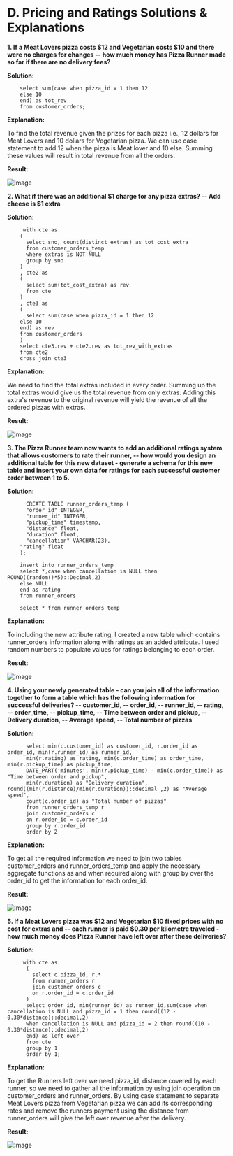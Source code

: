 # D.  Pricing and Ratings Solutions & Explanations
<b> 1. If a Meat Lovers pizza costs $12 and Vegetarian costs $10 and there were no charges for changes 
-- how much money has Pizza Runner made so far if there are no delivery fees?</b>
  
  <b> Solution:</b>
        
        select sum(case when pizza_id = 1 then 12
        else 10
        end) as tot_rev
        from customer_orders;
  <b> Explanation: </b>
  
  To find the total revenue given the prizes for each pizza i.e., 12 dollars for Meat Lovers and 10 dollars for Vegetarian pizza. We can use case statement to add 12 when the pizza is Meat lover and 10 else. Summing these values will result in total revenue from all the orders.
  
  <b> Result: </b>
  
  ![image](https://github.com/KavetiShivanjali/8-Week-SQL-Challenge-Data-with-Danny/assets/30626886/d02306cc-0244-425f-8177-df83e8b235b7)

  
 <b> 2.  What if there was an additional $1 charge for any pizza extras?
--   Add cheese is $1 extra</b>
  
  <b> Solution:</b>
         
         
         with cte as 
        (
          select sno, count(distinct extras) as tot_cost_extra
          from customer_orders_temp
          where extras is NOT NULL
          group by sno
        )
        , cte2 as
        (
          select sum(tot_cost_extra) as rev
          from cte
        )
        , cte3 as
        (
          select sum(case when pizza_id = 1 then 12
        else 10
        end) as rev
        from customer_orders
        )
        select cte3.rev + cte2.rev as tot_rev_with_extras
        from cte2
        cross join cte3
  <b> Explanation: </b>
  
  We need to find the total extras included in every order. Summing up the total extras would give us the total revenue from only extras. Adding this extra's revenue to the original revenue will yield the revenue of all the ordered pizzas with extras.
  
  <b> Result: </b>
  
  ![image](https://github.com/KavetiShivanjali/8-Week-SQL-Challenge-Data-with-Danny/assets/30626886/05829673-d9d3-45d6-89f1-dc85389a2b96)


 <b> 3. The Pizza Runner team now wants to add an additional ratings system that allows customers to rate their runner, 
-- how would you design an additional table for this new dataset - generate a schema for this new table and insert your own data for ratings for each successful customer order between 1 to 5.</b>
  
  <b> Solution:</b>
  
        
          CREATE TABLE runner_orders_temp (
          "order_id" INTEGER,
          "runner_id" INTEGER,
          "pickup_time" timestamp,
          "distance" float,
          "duration" float,
          "cancellation" VARCHAR(23),
        "rating" float
        );

        insert into runner_orders_temp
        select *,case when cancellation is NULL then ROUND((random()*5)::Decimal,2) 
        else NULL
        end as rating 
        from runner_orders 

        select * from runner_orders_temp
  <b> Explanation: </b>
  
  To including the new attribute rating, I created a new table which contains runner_orders information along with ratings as an added attribute. I used random numbers to populate values for ratings belonging to each order.
  
  <b> Result: </b>
  
  ![image](https://github.com/KavetiShivanjali/8-Week-SQL-Challenge-Data-with-Danny/assets/30626886/c88b58f3-18b4-4dab-8393-f67760805655)

  
  <b> 4.  Using your newly generated table - can you join all of the information together to form a table which has the following information for successful deliveries?
-- customer_id,
-- order_id,
-- runner_id,
-- rating,
-- order_time,
-- pickup_time,
-- Time between order and pickup,
-- Delivery duration,
-- Average speed,
-- Total number of pizzas</b>
  
  <b> Solution:</b>
  
        
          select min(c.customer_id) as customer_id, r.order_id as order_id, min(r.runner_id) as runner_id,
          min(r.rating) as rating, min(c.order_time) as order_time, min(r.pickup_time) as pickup_time, 
          DATE_PART('minutes', min(r.pickup_time) - min(c.order_time)) as "Time between order and pickup",
          min(r.duration) as "Delivery duration", round((min(r.distance)/min(r.duration))::decimal ,2) as "Average speed",
          count(c.order_id) as "Total number of pizzas"
          from runner_orders_temp r
          join customer_orders c
          on r.order_id = c.order_id
          group by r.order_id
          order by 2
  <b> Explanation: </b>
  
  To get all the required information we need to join two tables customer_orders and runner_orders_temp and apply the necessary aggregate functions as and when required along with group by over the order_id to get the information for each order_id.
  
  <b> Result: </b>
  
  ![image](https://github.com/KavetiShivanjali/8-Week-SQL-Challenge-Data-with-Danny/assets/30626886/00937fc7-b07d-43b4-8648-ac7846765cae)


  
  <b> 5. If a Meat Lovers pizza was $12 and Vegetarian $10 fixed prices with no cost for extras and 
-- each runner is paid $0.30 per kilometre traveled - how much money does Pizza Runner have left over after these deliveries?</b>
  
  <b> Solution:</b>
  
        
         with cte as
          (
            select c.pizza_id, r.*
            from runner_orders r
            join customer_orders c
            on r.order_id = c.order_id
          )
          select order_id, min(runner_id) as runner_id,sum(case when cancellation is NULL and pizza_id = 1 then round((12 - 0.30*distance)::decimal,2)
          when cancellation is NULL and pizza_id = 2 then round((10 - 0.30*distance)::decimal,2) 
          end) as left_over
          from cte
          group by 1
          order by 1;
  <b> Explanation: </b>
  
  To get the Runners left over we need pizza_id, distance covered by each runner, so we need to gather all the information by using join operation on customer_orders and runner_orders. By using case statement to separate Meat Lovers pizza from Vegetarian pizza we can add its corresponding rates and remove the runners payment using the distance from runner_orders will give the left over revenue after the delivery.
  
  <b> Result: </b>
  
  ![image](https://github.com/KavetiShivanjali/8-Week-SQL-Challenge-Data-with-Danny/assets/30626886/acba5f7c-9616-4fd2-8a2a-9c95afe82b53)
